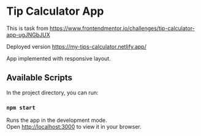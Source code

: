 # Tip Calculator App

This is task from https://www.frontendmentor.io/challenges/tip-calculator-app-ugJNGbJUX

Deployed version https://my-tips-calculator.netlify.app/

App implemented with responsive layout.

## Available Scripts
In the project directory, you can run:

### `npm start`

Runs the app in the development mode.\
Open [http://localhost:3000](http://localhost:3000) to view it in your browser.
